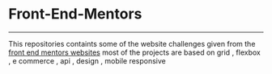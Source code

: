 # Front-End-Mentors
---
This repositories containts some of the website challenges given from the [front end mentors websites](https://www.frontendmentor.io) most of the projects are based  on grid , flexbox , e commerce , api , design , mobile responsive  
